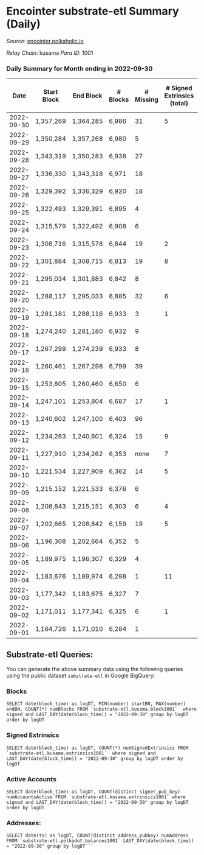 # Encointer substrate-etl Summary (Daily)

_Source_: [encointer.polkaholic.io](https://encointer.polkaholic.io)

*Relay Chain*: kusama
*Para ID*: 1001



### Daily Summary for Month ending in 2022-09-30


| Date | Start Block | End Block | # Blocks | # Missing | # Signed Extrinsics (total) | # Active Accounts | # Addresses with Balances | # Events | # Transfers | # XCM Transfers In | # XCM Transfers Out |
| ---- | ----------- | --------- | -------- | --------- | --------------------------- | ----------------- | ------------------------- | -------- | ----------- | ------------------ | ------------------- |
| 2022-09-30 | 1,357,269 | 1,364,285 | 6,986 | 31 | 5 | 1 |  | 14,037 |   |   |   |
| 2022-09-29 | 1,350,284 | 1,357,268 | 6,980 | 5 |  |  |  | 13,962 |   |   |   |
| 2022-09-28 | 1,343,319 | 1,350,283 | 6,938 | 27 |  |  |  | 13,876 |   |   |   |
| 2022-09-27 | 1,336,330 | 1,343,318 | 6,971 | 18 |  |  |  | 13,945 |   |   |   |
| 2022-09-26 | 1,329,392 | 1,336,329 | 6,920 | 18 |  |  |  | 13,840 |   |   |   |
| 2022-09-25 | 1,322,493 | 1,329,391 | 6,895 | 4 |  |  |  | 13,790 |   |   |   |
| 2022-09-24 | 1,315,579 | 1,322,492 | 6,908 | 6 |  |  |  | 13,816 |   |   |   |
| 2022-09-23 | 1,308,716 | 1,315,578 | 6,844 | 19 | 2 | 1 |  | 13,695 |   |   |   |
| 2022-09-22 | 1,301,884 | 1,308,715 | 6,813 | 19 | 8 | 1 |  | 13,697 | 1 ($0.08) | 3 ($0.46) |   |
| 2022-09-21 | 1,295,034 | 1,301,883 | 6,842 | 8 |  |  |  | 13,687 |   |   |   |
| 2022-09-20 | 1,288,117 | 1,295,033 | 6,885 | 32 | 6 | 1 |  | 13,819 |   |   |   |
| 2022-09-19 | 1,281,181 | 1,288,116 | 6,933 | 3 | 1 | 1 | 627 | 13,875 |   |   |   |
| 2022-09-18 | 1,274,240 | 1,281,180 | 6,932 | 9 |  |  | 624 | 13,864 |   |   |   |
| 2022-09-17 | 1,267,299 | 1,274,239 | 6,933 | 8 |  |  | 624 | 13,866 |   |   |   |
| 2022-09-16 | 1,260,461 | 1,267,298 | 6,799 | 39 |  |  | 622 | 13,598 |   |   |   |
| 2022-09-15 | 1,253,805 | 1,260,460 | 6,650 | 6 |  |  | 620 | 13,300 |   |   |   |
| 2022-09-14 | 1,247,101 | 1,253,804 | 6,687 | 17 | 1 | 1 | 617 | 13,381 |   |   |   |
| 2022-09-13 | 1,240,602 | 1,247,100 | 6,403 | 96 |  |  | 614 | 12,806 |   |   |   |
| 2022-09-12 | 1,234,263 | 1,240,601 | 6,324 | 15 | 9 | 4 |  | 12,701 |   |   |   |
| 2022-09-11 | 1,227,910 | 1,234,262 | 6,353 | none | 7 | 1 |  | 12,738 |   |   |   |
| 2022-09-10 | 1,221,534 | 1,227,909 | 6,362 | 14 | 5 | 1 |  | 12,755 |   |   |   |
| 2022-09-09 | 1,215,152 | 1,221,533 | 6,376 | 6 |  |  |  | 12,754 |   |   |   |
| 2022-09-08 | 1,208,843 | 1,215,151 | 6,303 | 6 | 4 | 2 | 532 | 12,621 |   |   |   |
| 2022-09-07 | 1,202,665 | 1,208,842 | 6,159 | 19 | 5 | 3 | 531 | 12,345 |   |   |   |
| 2022-09-06 | 1,196,308 | 1,202,664 | 6,352 | 5 |  |  | 530 | 12,704 |   |   |   |
| 2022-09-05 | 1,189,975 | 1,196,307 | 6,329 | 4 |  |  | 530 | 12,658 |   |   |   |
| 2022-09-04 | 1,183,676 | 1,189,974 | 6,298 | 1 | 11 | 2 | 530 | 12,660 | 1 ($5.06) |   |   |
| 2022-09-03 | 1,177,342 | 1,183,675 | 6,327 | 7 |  |  | 529 | 12,660 |   | 1 ($14.52) |   |
| 2022-09-02 | 1,171,011 | 1,177,341 | 6,325 | 6 | 1 | 1 | 528 | 12,659 |   |   |   |
| 2022-09-01 | 1,164,726 | 1,171,010 | 6,284 | 1 |  |  | 528 | 12,571 |   |   |   |

## Substrate-etl Queries:
You can generate the above summary data using the following queries using the public dataset `substrate-etl` in Google BigQuery:


### Blocks
```
SELECT date(block_time) as logDT, MIN(number) startBN, MAX(number) endBN, COUNT(*) numBlocks FROM `substrate-etl.kusama.block1001`  where signed and LAST_DAY(date(block_time)) = "2022-09-30" group by logDT order by logDT
```


### Signed Extrinsics
```
SELECT date(block_time) as logDT, COUNT(*) numSignedExtrinsics FROM `substrate-etl.kusama.extrinsics1001`  where signed and LAST_DAY(date(block_time)) = "2022-09-30" group by logDT order by logDT
```


### Active Accounts
```
SELECT date(block_time) as logDT, COUNT(distinct signer_pub_key) numAccountsActive FROM `substrate-etl.kusama.extrinsics1001` where signed and LAST_DAY(date(block_time)) = "2022-09-30" group by logDT order by logDT
```


### Addresses:
```
SELECT date(ts) as logDT, COUNT(distinct address_pubkey) numAddress FROM `substrate-etl.polkadot.balances1001` LAST_DAY(date(block_time)) = "2022-09-30" group by logDT```

